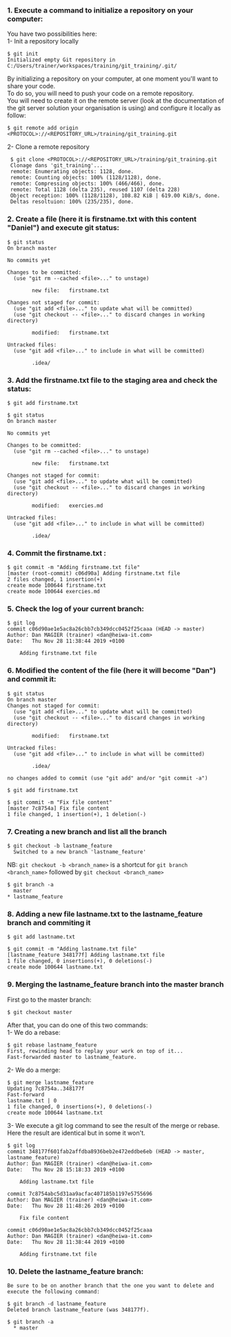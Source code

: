 ### 1. Execute a command to initialize a repository on your computer: 

You have two possibilities here:  
   1- Init a repository locally  
```
$ git init
Initialized empty Git repository in C:/Users/trainer/workspaces/training/git_training/.git/
```
   By initializing a repository on your computer, at one moment you'll want to share your code.  
   To do so, you will need to push your code on a remote repository.  
   You will need to create it on the remote server (look at the documentation of the git server solution your 
   organisation is using) and configure it locally as follow:  
```
$ git remote add origin <PROTOCOL>://<REPOSITORY_URL>/training/git_training.git
```  
    
   2- Clone a remote repository
   ```
    $ git clone <PROTOCOL>://<REPOSITORY_URL>/training/git_training.git   
    Clonage dans 'git_training'...   
    remote: Enumerating objects: 1128, done.   
    remote: Counting objects: 100% (1128/1128), done.   
    remote: Compressing objects: 100% (466/466), done.   
    remote: Total 1128 (delta 235), reused 1107 (delta 228)   
    Object reception: 100% (1128/1128), 108.82 KiB | 619.00 KiB/s, done.   
    Deltas resoltuion: 100% (235/235), done.   
   ```
    
### 2. Create a file (here it is firstname.txt with this content "Daniel") and execute git status: 
```
$ git status
On branch master

No commits yet

Changes to be committed:
  (use "git rm --cached <file>..." to unstage)

        new file:   firstname.txt

Changes not staged for commit:
  (use "git add <file>..." to update what will be committed)
  (use "git checkout -- <file>..." to discard changes in working directory)

        modified:   firstname.txt

Untracked files:
  (use "git add <file>..." to include in what will be committed)

        .idea/
```

### 3. Add the firstname.txt file to the staging area and check the status: 
```
$ git add firstname.txt
```
```
$ git status
On branch master

No commits yet

Changes to be committed:
  (use "git rm --cached <file>..." to unstage)

        new file:   firstname.txt

Changes not staged for commit:
  (use "git add <file>..." to update what will be committed)
  (use "git checkout -- <file>..." to discard changes in working directory)

        modified:   exercies.md

Untracked files:
  (use "git add <file>..." to include in what will be committed)

        .idea/
```

### 4. Commit the firstname.txt : 
```
$ git commit -m "Adding firstname.txt file"
[master (root-commit) c06d90a] Adding firstname.txt file
2 files changed, 1 insertion(+)
create mode 100644 firstname.txt
create mode 100644 exercies.md
```

### 5. Check the log of your current branch: 
```
$ git log
commit c06d90ae1e5ac8a26cbb7cb349dcc0452f25caaa (HEAD -> master)
Author: Dan MAGIER (trainer) <dan@heiwa-it.com>
Date:   Thu Nov 28 11:38:44 2019 +0100

    Adding firstname.txt file
```

### 6. Modified the content of the file (here it will become "Dan") and commit it: 
```
$ git status
On branch master
Changes not staged for commit:
  (use "git add <file>..." to update what will be committed)
  (use "git checkout -- <file>..." to discard changes in working directory)

        modified:   firstname.txt

Untracked files:
  (use "git add <file>..." to include in what will be committed)

        .idea/

no changes added to commit (use "git add" and/or "git commit -a")
```
```
$ git add firstname.txt
```
```
$ git commit -m "Fix file content"
[master 7c8754a] Fix file content
1 file changed, 1 insertion(+), 1 deletion(-)
```

### 7. Creating a new branch and list all the branch 
```
$ git checkout -b lastname_feature
  Switched to a new branch 'lastname_feature'
``` 
NB: `git checkout -b <branch_name>` is a shortcut for `git branch <branch_name>` followed by `git checkout <branch_name>` 

```
$ git branch -a
  master
* lastname_feature
```

### 8. Adding a new file lastname.txt to the lastname_feature branch and commiting it
```
$ git add lastname.txt
``` 
```
$ git commit -m "Adding lastname.txt file"
[lastname_feature 348177f] Adding lastname.txt file
1 file changed, 0 insertions(+), 0 deletions(-)
create mode 100644 lastname.txt
```

### 9. Merging the lastname_feature branch into the master branch 
First go to the master branch: 
```
$ git checkout master
``` 
After that, you can do one of this two commands:  
   1- We do a rebase:  
``` 
$ git rebase lastname_feature
First, rewinding head to replay your work on top of it...
Fast-forwarded master to lastname_feature. 
```

   2- We do a merge:  
```
$ git merge lastname_feature
Updating 7c8754a..348177f
Fast-forward
lastname.txt | 0
1 file changed, 0 insertions(+), 0 deletions(-)
create mode 100644 lastname.txt  
```  
   3- We execute a git log command to see the result of the merge or rebase.  
      Here the result are identical but in some it won't.  
       
```
$ git log
commit 348177f601fab2affdba8936beb2e472eddbe6eb (HEAD -> master, lastname_feature)
Author: Dan MAGIER (trainer) <dan@heiwa-it.com>
Date:   Thu Nov 28 15:18:33 2019 +0100

    Adding lastname.txt file

commit 7c8754abc5d31aa9acfac407185b1197e5755696
Author: Dan MAGIER (trainer) <dan@heiwa-it.com>
Date:   Thu Nov 28 11:48:26 2019 +0100

    Fix file content

commit c06d90ae1e5ac8a26cbb7cb349dcc0452f25caaa
Author: Dan MAGIER (trainer) <dan@heiwa-it.com>
Date:   Thu Nov 28 11:38:44 2019 +0100

    Adding firstname.txt file 
```  

### 10. Delete the lastname_feature branch:  
    Be sure to be on another branch that the one you want to delete and execute the following command:  
```
$ git branch -d lastname_feature
Deleted branch lastname_feature (was 348177f).
```        
```  
$ git branch -a
  * master
```   